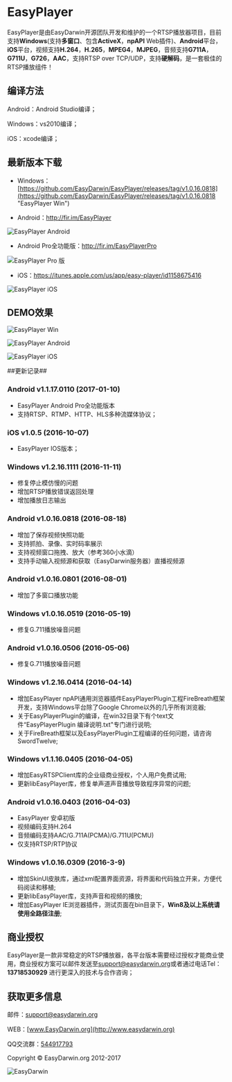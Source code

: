 # EasyPlayer #

EasyPlayer是由EasyDarwin开源团队开发和维护的一个RTSP播放器项目，目前支持**Windows**(支持**多窗口**、包含**ActiveX**，**npAPI** Web插件)、**Android**平台，**iOS**平台，视频支持**H.264**，**H.265**，**MPEG4**，**MJPEG**，音频支持**G711A**，**G711U**，**G726**，**AAC**，支持RTSP over TCP/UDP，支持**硬解码**，是一套极佳的RTSP播放组件！

## 编译方法 ##
Android：Android Studio编译；

Windows：vs2010编译；

iOS：xcode编译；


## 最新版本下载 ##

- Windows：[https://github.com/EasyDarwin/EasyPlayer/releases/tag/v1.0.16.0818](https://github.com/EasyDarwin/EasyPlayer/releases/tag/v1.0.16.0818 "EasyPlayer Win") 

- Android：http://fir.im/EasyPlayer

![EasyPlayer Android](http://www.easydarwin.org/github/images/firimeasyplayerdroid.png)

- Android Pro全功能版：http://fir.im/EasyPlayerPro

![EasyPlayer Pro 版](http://www.easydarwin.org/github/images/easyplayerprofirim20170205.png)

- iOS：https://itunes.apple.com/us/app/easy-player/id1158675416

![EasyPlayer iOS](http://www.easydarwin.org/github/images/firimeasyplayerios.png)

## DEMO效果 ##

![EasyPlayer Win](http://www.easydarwin.org/skin/easydarwin/images/easyplayer20160908171027.png)

![EasyPlayer Android](https://raw.githubusercontent.com/EasyDarwin/EasyPlayer/master/Android/EasyPlayer/screenshot/single_video.jpg?raw=true)

![EasyPlayer iOS](http://www.easydarwin.org/github/images/easyplayeriosdemo20161009.jpg)


##更新记录##

### Android v1.1.17.0110 (2017-01-10) ###

* EasyPlayer Android Pro全功能版本
* 支持RTSP、RTMP、HTTP、HLS多种流媒体协议；

### iOS v1.0.5 (2016-10-07) ###

* EasyPlayer IOS版本；

### Windows v1.2.16.1111 (2016-11-11) ###

* 修复停止模仿慢的问题
* 增加RTSP播放错误返回处理
* 增加播放日志输出

### Android v1.0.16.0818 (2016-08-18) ###

* 增加了保存视频快照功能
* 支持抓拍、录像、实时码率展示
* 支持视频窗口拖拽、放大（参考360小水滴）
* 支持手动输入视频源和获取（EasyDarwin服务器）直播视频源

### Android v1.0.16.0801 (2016-08-01) ###

* 增加了多窗口播放功能

### Windows v1.0.16.0519 (2016-05-19) ###

* 修复G.711播放噪音问题

### Android v1.0.16.0506 (2016-05-06) ###

* 修复G.711播放噪音问题

### Windows v1.2.16.0414 (2016-04-14) ###

* 增加EasyPlayer npAPI通用浏览器插件EasyPlayerPlugin工程FireBreath框架开发，支持Windows平台除了Google Chrome以外的几乎所有浏览器;
* 关于EasyPlayerPlugin的编译，在win32目录下有个text文件“EasyPlayerPlugin 编译说明.txt"专门进行说明;
* 关于FireBreath框架以及EasyPlayerPlugin工程编译的任何问题，请咨询SwordTwelve;

### Windows v1.1.16.0405 (2016-04-05) ###

* 增加EasyRTSPClient库的企业级商业授权，个人用户免费试用;
* 更新libEasyPlayer库，修复单声道声音播放导致程序异常的问题;

### Android v1.0.16.0403 (2016-04-03) ###

* EasyPlayer 安卓初版
* 视频编码支持H.264
* 音频编码支持AAC/G.711A(PCMA)/G.711U(PCMU)
* 仅支持RTSP/RTP协议

### Windows v1.0.16.0309 (2016-3-9) ###

* 增加SkinUI皮肤库，通过xml配置界面资源，将界面和代码独立开来，方便代码阅读和移植;
* 更新libEasyPlayer库，支持声音和视频的播放;
* 增加EasyPlayer IE浏览器插件，测试页面在bin目录下，**Win8及以上系统请使用全路径注册**;


## 商业授权 ##
EasyPlayer是一款非常稳定的RTSP播放器，各平台版本需要经过授权才能商业使用，商业授权方案可以邮件发送至[support@easydarwin.org](mailto:support@easydarwin.org "EasyDarwin support mail")或者通过电话Tel：**13718530929** 进行更深入的技术与合作咨询；

## 获取更多信息 ##

邮件：[support@easydarwin.org](mailto:support@easydarwin.org) 

WEB：[www.EasyDarwin.org](http://www.easydarwin.org)

QQ交流群：[544917793](http://jq.qq.com/?_wv=1027&k=2IDkJId "EasyPlayer")

Copyright &copy; EasyDarwin.org 2012-2017

![EasyDarwin](http://www.easydarwin.org/skin/easydarwin/images/wx_qrcode.jpg)
